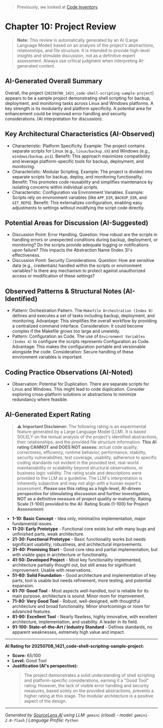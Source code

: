 > Previously, we looked at [Code Inventory](09_code_inventory.md).

# Chapter 10: Project Review
> **Note:** This review is automatically generated by an AI (Large Language Model) based on an analysis of the project's abstractions, relationships, and file structure. It is intended to provide high-level insights and stimulate discussion, not as a definitive expert assessment. Always use critical judgment when interpreting AI-generated content.
## AI-Generated Overall Summary
Overall, the project (`20250708_1421_code-shell-scripting-sample-project`) appears to be a sample project demonstrating shell scripting for backup, deployment, and monitoring tasks across Linux and Windows platforms. A key strength is its modularity and platform specificity. A potential area for enhancement could be improved error handling and security considerations. (AI interpretation for discussion).
## Key Architectural Characteristics (AI-Observed)
- Characteristic: Platform Specificity. Example: The project contains separate scripts for Linux (e.g., `linux/backup.sh`) and Windows (e.g., `windows/backup.ps1`). Benefit: This approach maximizes compatibility and leverage platform-specific tools for backup, deployment, and monitoring.
- Characteristic: Modular Scripting. Example: The project is divided into separate scripts for backup, deploy, and monitoring functionality. Benefit: This promotes code reusability and simplifies maintenance by isolating concerns within individual scripts.
- Characteristic: Configuration via Environment Variables. Example: Scripts rely on environment variables (like `APP_DIR`, `BACKUP_DIR`, and `GIT_REPO`). Benefit: This externalizes configuration, enabling easy adjustments to settings without modifying the script code directly.
## Potential Areas for Discussion (AI-Suggested)
- Discussion Point: Error Handling. Question: How robust are the scripts in handling errors or unexpected conditions during backup, deployment, or monitoring? Do the scripts provide adequate logging or notifications upon failure? This impacts the Abstraction Name (Index 3)'s effectiveness.
- Discussion Point: Security Considerations. Question: How are sensitive data (e.g., credentials) handled within the scripts or environment variables? Is there any mechanism to protect against unauthorized access or modification of these settings?
## Observed Patterns & Structural Notes (AI-Identified)
- Pattern: Orchestration Pattern. The `Makefile Orchestration (Index 0)` defines and executes a set of tasks including backup, deployment, and monitoring. Advantage: This simplifies the overall workflow by providing a centralized command interface. Consideration: It could become complex if the Makefile grows too large and unwieldy. 
- Pattern: Configuration as Code. The use of `Environment Variables (Index 4)` to configure the scripts represents Configuration as Code. Advantage: This makes the configuration portable and versionable alongside the code. Consideration: Secure handling of these environment variables is important. 
## Coding Practice Observations (AI-Noted)
- Observation: Potential for Duplication. There are separate scripts for Linux and Windows. This might lead to code duplication. Consider exploring cross-platform solutions or abstractions to minimize redundancy where feasible.
## AI-Generated Expert Rating
> ⚠️ **Important Disclaimer:** The following rating is an experimental feature generated by a Large Language Model (LLM). It is based SOLELY on the textual analysis of the project's identified abstractions, their relationships, and the provided file structure information.
> **This AI rating CANNOT and DOES NOT assess:** actual code quality, correctness, efficiency, runtime behavior, performance, stability, security vulnerabilities, test coverage, usability, adherence to specific coding standards not evident in the provided text, real-world maintainability or scalability beyond structural observations, or business logic validity.
> The rating scale and descriptions were provided to the LLM as a guideline. The LLM's interpretation is inherently subjective and may not align with a human expert's assessment.
> **Please use this rating as a high-level, AI-driven perspective for stimulating discussion and further investigation, NOT as a definitive measure of project quality or maturity.**
**Rating Scale (1-100) provided to the AI:**
**Rating Scale (1-100) for Project Assessment:**
*   **1-10: Basic Concept** - Idea only, minimal/no implementation, major fundamental issues.
*   **11-20: Early Prototype** - Functional core exists but with many bugs and unfinished parts, weak architecture.
*   **21-30: Functional Prototype** - Basic functionality works but needs significant usability, robustness, and architectural improvements.
*   **31-40: Promising Start** - Good core idea and partial implementation, but with visible gaps in architecture or functionality.
*   **41-50: Developed Project** - Most key functionality implemented, architecture partially thought out, but still areas for significant improvement. Usable with reservations.
*   **51-60: Solid Foundation** - Good architecture and implementation of key parts, tool is usable but needs refinement, more testing, and potential expansion.
*   **61-70: Good Tool** - Most aspects well-handled, tool is reliable for its main purpose, architecture is sound. Minor room for improvement.
*   **71-80: Very Good Tool** - Robust, well-designed, with thoughtful architecture and broad functionality. Minor shortcomings or room for advanced features.
*   **81-90: Excellent Tool** - Nearly flawless, highly innovative, with excellent architecture, implementation, and usability. A leader in its field.
*   **91-100: State-of-the-Art / Industry Standard** - Defines standards, no apparent weaknesses, extremely high value and impact.
---
**AI Rating for 20250708_1421_code-shell-scripting-sample-project:**
*   **Score:** 65/100
*   **Level:** Good Tool
*   **Justification (AI's perspective):**
    > The project demonstrates a solid understanding of shell scripting and platform-specific considerations, earning it a "Good Tool" rating. However, the lack of visible error handling and security measures, based solely on the provided abstractions, prevents a higher rating at this stage. The modular architecture is a positive aspect of the design.


---

*Generated by [SourceLens AI](https://github.com/openXFlow/sourceLensAI) using LLM: `gemini` (cloud) - model: `gemini-2.0-flash` | Language Profile: `Python`*